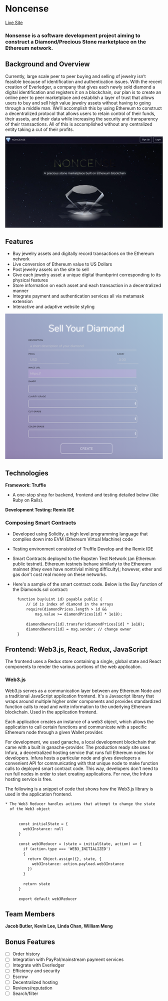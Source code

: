 # Noncense

[Live Site](https://noncense.herokuapp.com)

### Nonsense is a software development project aiming to construct a Diamond/Precious Stone marketplace on the Ethereum network.

## Background and Overview

Currently, large scale peer to peer buying and selling of jewelry isn’t feasible because of identification and authentication issues. With the recent creation of Everledger, a company that gives each newly sold diamond a digital identification and registers it on a blockchain, our plan is to create an online peer to peer marketplace and establish a layer of trust that allows users to buy and sell high value jewelry assets without having to going through a middle man. We’ll accomplish this by using Ethereum to construct a decentralized protocol that allows users to retain control of their funds, their assets, and their data while increasing the security and transparency of their transactions. All of this is accomplished without any centralized entity taking a cut of their profits.  

![](https://github.com/cylinda47/noncense/blob/master/public/Screen%20Shot%202017-12-17%20at%205.04.48%20PM.png)


## Features
* Buy jewelry assets and digitally record transactions on the Ethereum network
* Live conversion of Ethereum value to US Dollars
* Post jewelry assets on the site to sell
* Give each jewelry asset a unique digital thumbprint corresponding to its physical features 
* Store information on each asset and each transaction in a decentralized manner
* Integrate payment and authentication services all via metamask extension
* Interactive and adaptive website styling

 
       
![](https://github.com/cylinda47/noncense/blob/master/public/Screen%20Shot%202017-12-17%20at%205.07.53%20PM.png)



## Technologies

**Framework: Truffle**
* A one-stop shop for backend, frontend and testing detailed below (like Ruby on Rails).

**Development Testing: Remix IDE**

### Composing Smart Contracts
* Developed using Solidity, a high level programming language that compiles down into EVM (Ethereum Virtual Machine) code
* Testing environment consisted of Truffle Develop and the Remix IDE 
* Smart Contracts deployed to the Ropsten Test Network (an Ethereum public testnet). Ethereum testnets behave similarly to the Ethereum mainnet (they even have nontrivial mining difficulty); however, ether and gas don't cost real money on these networks. 

* Here's a sample of the smart contract code. Below is the Buy function of the Diamonds.sol contract:

        function buy(uint id) payable public {
            // id is index of diamond in the arrays
            require(diamondPrices.length > id &&
                msg.value >= diamondPrices[id] * 1e18);

            diamondOwners[id].transfer(diamondPrices[id] * 1e18);
            diamondOwners[id] = msg.sender; // change owner
        }
        


## Frontend: Web3.js, React, Redux, JavaScript
The frontend uses a Redux store containing a single, global state and React components to render the various portions of the web application. 

### Web3.js
Web3.js serves as a communication layer between any Ethereum Node and a traditional JavaScript application frontend. It's a  Javascript library that wraps around multiple higher order components and provides standardized function calls to read and write information to the underlying Ethereum blockchain. Used in the application frontend. 

Each application creates an instance of a web3 object, which allows the application to call certain functions and communicate with a specific Ethereum node through a given Wallet provider. 

For development, we used ganache, a local development blockchain that came with a built in ganache-provider. 
The production ready site uses Infura, a decentralized hosting service that runs full Ethereum nodes for developers. Infura hosts a particular node and gives developers a convenient API for communicating with that unique node to make function calls to deployed smart contract code. This way, developers don't need to run full nodes in order to start creating applications. For now, the Infura hosting service is free. 

The following is a snippet of code that shows how the Web3.js library is used in the application frontend. 

    * The Web3 Reducer handles actions that attempt to change the state 
      of the Web3 object
    
    
          const initialState = {
            web3Instance: null
          }

          const web3Reducer = (state = initialState, action) => {
            if (action.type === 'WEB3_INITIALIZED')
            {
              return Object.assign({}, state, {
                web3Instance: action.payload.web3Instance
              })
            }

            return state
          }

          export default web3Reducer


## Team Members

**Jacob Butler, Kevin Lee, Linda Chan, William Meng**

## Bonus Features

- [ ] Order history
- [ ] Integration with PayPal/mainstream payment services
- [ ] Integrate with Everledger
- [ ] Efficiency and security
- [ ] Escrow
- [ ] Decentralized hosting
- [ ] Reviews/reputation
- [ ] Search/filter
